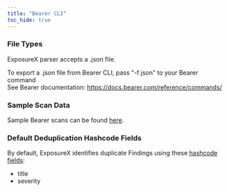 ```yaml
---
title: "Bearer CLI"
toc_hide: true
---
```


### File Types
ExposureX parser accepts a .json file.

To export a .json file from Bearer CLI, pass "-f json" to your Bearer command  
See Bearer documentation: https://docs.bearer.com/reference/commands/

### Sample Scan Data
Sample Bearer scans can be found [here](https://github.com/ExposureX/django-ExposureX/tree/master/unittests/scans/bearer).

### Default Deduplication Hashcode Fields
By default, ExposureX identifies duplicate Findings using these [hashcode fields](https://docs.exposurex.com/en/working_with_findings/finding_deduplication/about_deduplication/):

- title
- severity
